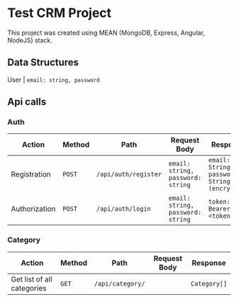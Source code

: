 # Test CRM Project

This project was created using MEAN (MongoDB, Express, Angular, NodeJS) stack.

## Data Structures
User | `email: string, password`


## Api calls

### Auth

Action | Method | Path | Request Body | Response
--- | --- | --- | --- | ---
Registration | `POST` | `/api/auth/register` | `email: string,      password: string` | `email: String,     password: String (encrypted)`
Authorization | `POST` | `/api/auth/login` | `email: string,         password: string` | `token: Bearer <token>`

### Category

Action | Method | Path | Request Body | Response
--- | --- | --- | --- | ---
Get list of all categories | `GET` | `/api/category/` |  | `Category[]`
